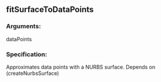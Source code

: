 ## fitSurfaceToDataPoints
### Arguments: 
dataPoints
### Specification: 
Approximates data points with a NURBS surface. Depends on (createNurbsSurface)
